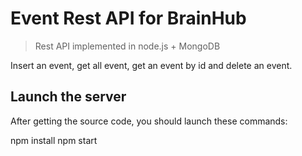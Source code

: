 # Event Rest API for BrainHub
> Rest API implemented in node.js + MongoDB

Insert an event, get all event, get an event by id and delete an event.

## Launch the server

After getting the source code, you should launch these commands:

npm install
npm start